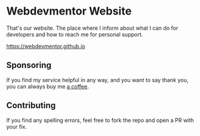 # Webdevmentor Website

That's our website. The place where I inform about what I can do for developers and how to reach me for personal support.

https://webdevmentor.github.io

## Sponsoring

If you find my service helpful in any way, and you want to say thank you, you can always buy me [a coffee](https://buymeacoffee.com/teachmephp).

## Contributing

If you find any spelling errors, feel free to fork the repo and open a PR with your fix.
